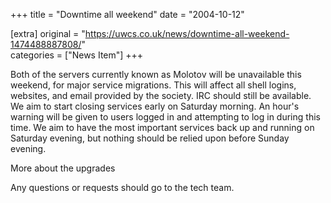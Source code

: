 +++
title = "Downtime all weekend"
date = "2004-10-12"

[extra]
original = "https://uwcs.co.uk/news/downtime-all-weekend-1474488887808/"    
categories = ["News Item"]
+++

Both of the servers currently known as Molotov will be unavailable this weekend, for major service migrations. This will affect all shell logins, websites, and email provided by the society. IRC should still be available. We aim to start closing services early on Saturday morning. An hour's warning will be given to users logged in and attempting to log in during this time. We aim to have the most important services back up and running on Saturday evening, but nothing should be relied upon before Sunday evening.

More about the upgrades

Any questions or requests should go to the tech team.

